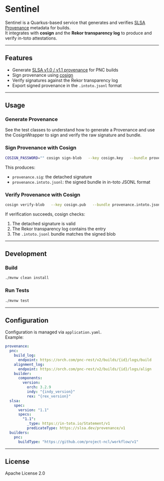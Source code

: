 # Sentinel

Sentinel is a Quarkus-based service that generates and verifies [SLSA Provenance](https://slsa.dev) metadata for builds.  
It integrates with **cosign** and the **Rekor transparency log** to produce and verify in-toto attestations.

---

## Features

- Generate [SLSA v1.0 / v1.1 provenance](https://slsa.dev/spec/v1.0/provenance) for PNC builds  
- Sign provenance using [cosign](https://github.com/sigstore/cosign)  
- Verify signatures against the Rekor transparency log  
- Export signed provenance in the `.intoto.jsonl` format  

---

## Usage

### Generate Provenance

See the test classes to understand how to generate a Provenance and use the CosignWrapper to sign and verify the raw signature and bundle.

### Sign Provenance with Cosign

```bash
COSIGN_PASSWORD="" cosign sign-blob   --key cosign.key   --bundle provenance.intoto.jsonl   provenance.json > provenance.sig
```

This produces:
- `provenance.sig`: the detached signature  
- `provenance.intoto.jsonl`: the signed bundle in in-toto JSONL format  

### Verify Provenance with Cosign

```bash
cosign verify-blob   --key cosign.pub   --bundle provenance.intoto.jsonl   --signature provenance.sig   provenance.json
```

If verification succeeds, cosign checks:
1. The detached signature is valid  
2. The Rekor transparency log contains the entry  
3. The `.intoto.jsonl` bundle matches the signed blob  

---

## Development

### Build

```bash
./mvnw clean install
```

### Run Tests

```bash
./mvnw test
```

---

## Configuration

Configuration is managed via `application.yaml`.  
Example:

```yaml
provenance:
  pnc:
    build_log:
      endpoint: https://orch.com/pnc-rest/v2/builds/{id}/logs/build
    alignment_log:
      endpoint: https://orch.com/pnc-rest/v2/builds/{id}/logs/align
    builder:
      components:
        version:
          orch: 3.2.9
          indy: "{indy_version}"
          rex: "{rex_version}"
  slsa:
    spec:
      version: "1.1"
      specs:
        "1.1":
          _type: https://in-toto.io/Statement/v1
          predicateType: https://slsa.dev/provenance/v1
  builders:
    pnc:
      buildType: "https://github.com/project-ncl/workflow/v1"
```

---

## License

Apache License 2.0